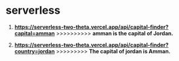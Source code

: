 # serverless

1. **https://serverless-two-theta.vercel.app/api/capital-finder?capital=amman** >>>>>>>>>> **amman is the capital of Jordan.**

2. **https://serverless-two-theta.vercel.app/api/capital-finder?country=jordan** >>>>>>>>> **The capital of jordan is Amman.**


